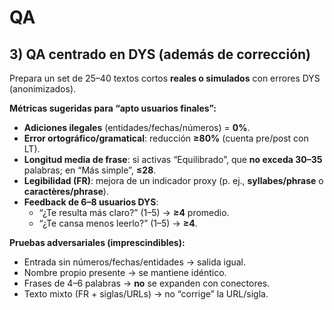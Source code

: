 # QA

## 3) QA centrado en DYS (además de corrección)

Prepara un set de 25–40 textos cortos **reales o simulados** con errores DYS (anonimizados).

**Métricas sugeridas para “apto usuarios finales”:**

- **Adiciones ilegales** (entidades/fechas/números) = **0%**.
- **Error ortográfico/gramatical**: reducción **≥80%** (cuenta pre/post con LT).
- **Longitud media de frase**: si activas “Equilibrado”, que **no exceda 30–35** palabras; en “Más simple”, **≤28**.
- **Legibilidad (FR)**: mejora de un indicador proxy (p. ej., **syllabes/phrase** o **caractères/phrase**).
- **Feedback de 6–8 usuarios DYS**:
    - “¿Te resulta más claro?” (1–5) → **≥4** promedio.
    - “¿Te cansa menos leerlo?” (1–5) → **≥4**.

**Pruebas adversariales (imprescindibles):**

- Entrada sin números/fechas/entidades → salida igual.
- Nombre propio presente → se mantiene idéntico.
- Frases de 4–6 palabras → **no** se expanden con conectores.
- Texto mixto (FR + siglas/URLs) → no “corrige” la URL/sigla.